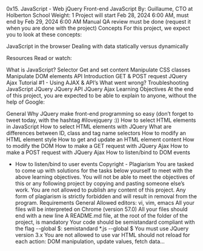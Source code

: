0x15. JavaScript - Web jQuery
Front-end
JavaScript
 By: Guillaume, CTO at Holberton School
 Weight: 1
 Project will start Feb 28, 2024 6:00 AM, must end by Feb 29, 2024 6:00 AM
 Manual QA review must be done (request it when you are done with the project)
Concepts
For this project, we expect you to look at these concepts:

JavaScript in the browser
Dealing with data statically versus dynamically


Resources
Read or watch:

What is JavaScript?
Selector
Get and set content
Manipulate CSS classes
Manipulate DOM elements
API
Introduction
GET & POST request
JQuery Ajax Tutorial #1 - Using AJAX & API’s
What went wrong? Troubleshooting JavaScript
JQuery
JQuery API
JQuery Ajax
Learning Objectives
At the end of this project, you are expected to be able to explain to anyone, without the help of Google:

General
Why JQuery make front-end programming so easy (don’t forget to tweet today, with the hashtag #ilovejquery :))
How to select HTML elements in JavaScript
How to select HTML elements with JQuery
What are differences between ID, class and tag name selectors
How to modify an HTML element style
How to get and update an HTML element content
How to modify the DOM
How to make a GET request with JQuery Ajax
How to make a POST request with JQuery Ajax
How to listen/bind to DOM events
- How to listen/bind to user events
Copyright - Plagiarism
You are tasked to come up with solutions for the tasks below yourself to meet with the above learning objectives.
You will not be able to meet the objectives of this or any following project by copying and pasting someone else’s work.
You are not allowed to publish any content of this project.
Any form of plagiarism is strictly forbidden and will result in removal from the program.
Requirements
General
Allowed editors: vi, vim, emacs
All your files will be interpreted on Chrome (version 57.0)
All your files should end with a new line
A README.md file, at the root of the folder of the project, is mandatory
Your code should be semistandard compliant with the flag --global $: semistandard *.js --global $
You must use JQuery version 3.x
You are not allowed to use var
HTML should not reload for each action: DOM manipulation, update values, fetch data…
